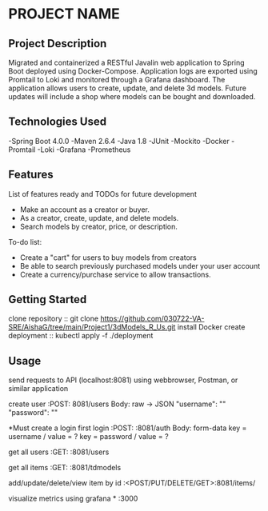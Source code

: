 # PROJECT NAME

## Project Description

Migrated and containerized a RESTful Javalin web application to Spring Boot deployed using Docker-Compose. Application logs are exported using Promtail to Loki and monitored through a Grafana dashboard. The application allows users to create, update, and delete 3d models. Future updates will include a shop where models can be bought and downloaded. 

## Technologies Used

-Spring Boot 4.0.0
-Maven 2.6.4
-Java 1.8
-JUnit
-Mockito
-Docker
-Promtail
-Loki
-Grafana
-Prometheus

## Features

List of features ready and TODOs for future development
* Make an account as a creator or buyer.
* As a creator, create, update, and delete models.
* Search models by creator, price, or description.

To-do list:
* Create a "cart" for users to buy models from creators
* Be able to search previously purchased models under your user account
* Create a currency/purchase service to allow transactions.

## Getting Started
   
clone repository :: git clone https://github.com/030722-VA-SRE/AishaG/tree/main/Project1/3dModels_R_Us.git
install Docker
create deployment :: kubectl apply -f ./deployment

## Usage

send requests to API (localhost:8081) using webbrowser, Postman, or similar application

create user :POST: 8081/users
  Body: raw -> JSON
  "username": ""
  "password": ""
  
 *Must create a login first
login :POST: :8081/auth
  Body: form-data
  key = username / value = ?
  key = password / value = ?
  
get all users :GET: :8081/users

get all items :GET: :8081/tdmodels

add/update/delete/view item by id :<POST/PUT/DELETE/GET>:8081/items/

visualize metrics using grafana * :3000
